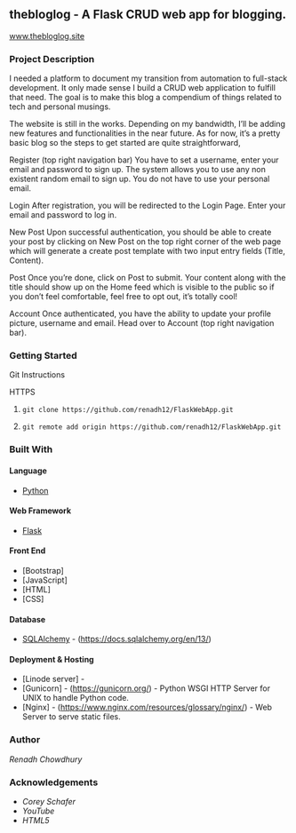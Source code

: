 ## thebloglog - A Flask CRUD web app for blogging.

www.thebloglog.site

### Project Description

I needed a platform to document my transition from automation to full-stack development. It only made sense I build a CRUD web application to fulfill that need.
The goal is to make this blog a compendium of things related to tech and personal musings. 

The website is still in the works. Depending on my bandwidth, I’ll be adding new features and functionalities in the near future. As for now, it’s a pretty basic blog so the steps to get started are quite straightforward,

Register (top right navigation bar)
You have to set a username, enter your email and password to sign up. The system allows you to use any non existent random email to sign up. You do not have to use your personal email.

Login
After registration, you will be redirected to the Login Page. Enter your email and password to log in.

New Post
Upon successful authentication, you should be able to create your post by clicking on New Post on the top right corner of the web page which will generate a create post template with two input entry fields (Title, Content).

Post
Once you’re done, click on Post to submit. Your content along with the title should show up on the Home feed which is visible to the public so if you don’t feel comfortable, feel free to opt out, it’s totally cool!

Account
Once authenticated, you have the ability to update your profile picture, username and email. Head over to Account (top right navigation bar).


### Getting Started

Git Instructions

HTTPS

1. `git clone https://github.com/renadh12/FlaskWebApp.git`

2. `git remote add origin https://github.com/renadh12/FlaskWebApp.git`


### Built With

####  Language

- [Python](https://www.python.org/doc/)

####  Web Framework

- [Flask](https://flask.palletsprojects.com/en/1.1.x/)

####  Front End
- [Bootstrap]
- [JavaScript] 
- [HTML]
- [CSS]

####  Database

- [SQLAlchemy](SQLite) - (https://docs.sqlalchemy.org/en/13/)

####  Deployment & Hosting

- [Linode server] - 
- [Gunicorn] - (https://gunicorn.org/) - Python WSGI HTTP Server for UNIX to handle Python code.
- [Nginx] - (https://www.nginx.com/resources/glossary/nginx/) - Web Server to serve static files.

### Author
*Renadh Chowdhury*

### Acknowledgements
- _Corey Schafer_
- _YouTube_
- _HTML5_


